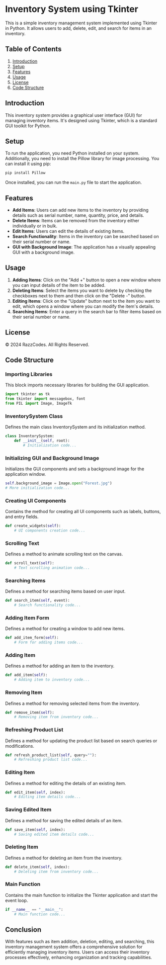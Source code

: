 # Inventory System using Tkinter

This is a simple inventory management system implemented using Tkinter in Python. It allows users to add, delete, edit, and search for items in an inventory.

## Table of Contents

1. [Introduction](#introduction)
2. [Setup](#setup)
3. [Features](#features)
4. [Usage](#usage)
5. [License](#license)
6. [Code Structure](#code-structure)

## Introduction <a name="introduction"></a>

This inventory system provides a graphical user interface (GUI) for managing inventory items. It's designed using Tkinter, which is a standard GUI toolkit for Python.

## Setup <a name="setup"></a>

To run the application, you need Python installed on your system. Additionally, you need to install the Pillow library for image processing. You can install it using pip:

```bash
pip install Pillow
```

Once installed, you can run the `main.py` file to start the application.

## Features <a name="features"></a>

- **Add Items**: Users can add new items to the inventory by providing details such as serial number, name, quantity, price, and details.
- **Delete Items**: Items can be removed from the inventory either individually or in bulk.
- **Edit Items**: Users can edit the details of existing items.
- **Search Functionality**: Items in the inventory can be searched based on their serial number or name.
- **GUI with Background Image**: The application has a visually appealing GUI with a background image.

## Usage <a name="usage"></a>

1. **Adding Items**: Click on the "Add +" button to open a new window where you can input details of the item to be added.
2. **Deleting Items**: Select the items you want to delete by checking the checkboxes next to them and then click on the "Delete -" button.
3. **Editing Items**: Click on the "Update" button next to the item you want to edit, which opens a window where you can modify the item's details.
4. **Searching Items**: Enter a query in the search bar to filter items based on their serial number or name.

## License <a name="license"></a>

© 2024 RazzCodes. All Rights Reserved.

## Code Structure <a name="code-structure"></a>

### Importing Libraries

This block imports necessary libraries for building the GUI application.

```python
import tkinter as tk
from tkinter import messagebox, font
from PIL import Image, ImageTk  
```

### InventorySystem Class

Defines the main class InventorySystem and its initialization method.

```python
class InventorySystem:
    def __init__(self, root):
        # Initialization code...
```

### Initializing GUI and Background Image

Initializes the GUI components and sets a background image for the application window.

```python
self.background_image = Image.open("Forest.jpg")
# More initialization code...
```

### Creating UI Components

Contains the method for creating all UI components such as labels, buttons, and entry fields.

```python
def create_widgets(self):
    # UI components creation code...
```

### Scrolling Text

Defines a method to animate scrolling text on the canvas.

```python
def scroll_text(self):
    # Text scrolling animation code...
```

### Searching Items

Defines a method for searching items based on user input.

```python
def search_item(self, event):
    # Search functionality code...
```

### Adding Item Form

Defines a method for creating a window to add new items.

```python
def add_item_form(self):
    # Form for adding items code...
```

### Adding Item

Defines a method for adding an item to the inventory.

```python
def add_item(self):
    # Adding item to inventory code...
```

### Removing Item

Defines a method for removing selected items from the inventory.

```python
def remove_item(self):
    # Removing item from inventory code...
```
### Refreshing Product List

Defines a method for updating the product list based on search queries or modifications.

```python
def refresh_product_list(self, query=""):
    # Refreshing product list code...
```

### Editing Item

Defines a method for editing the details of an existing item.

```python
def edit_item(self, index):
    # Editing item details code...
```
### Saving Edited Item

Defines a method for saving the edited details of an item.

```python
def save_item(self, index):
    # Saving edited item details code...
```
### Deleting Item

Defines a method for deleting an item from the inventory.

```python
def delete_item(self, index):
    # Deleting item from inventory code...
```
### Main Function

Contains the main function to initialize the Tkinter application and start the event loop.

```python
if __name__ == "__main__":
    # Main function code...
```

## Conclusion

With features such as item addition, deletion, editing, and searching, this inventory management system offers a comprehensive solution for efficiently managing inventory items. Users can access their inventory processes effectively, enhancing organization and tracking capabilities.



